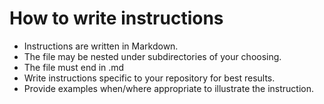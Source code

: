 # How to write instructions

- Instructions are written in Markdown.
- The file may be nested under subdirectories of your choosing.
- The file must end in .md
- Write instructions specific to your repository for best results.
- Provide examples when/where appropriate to illustrate the instruction.
